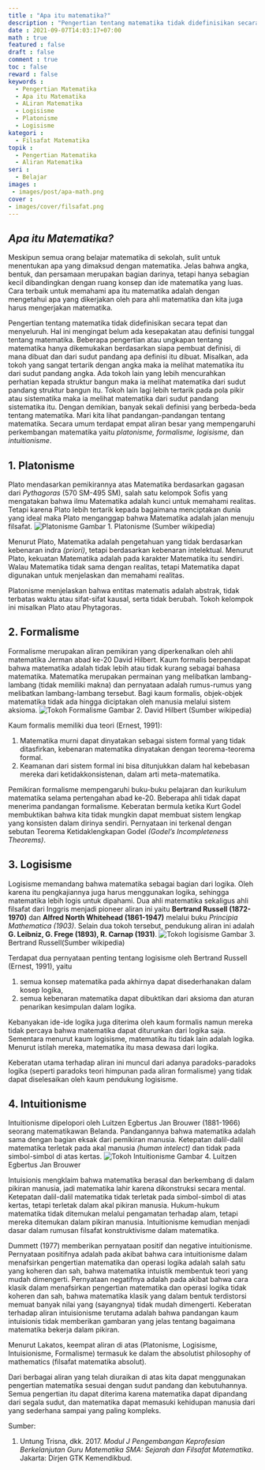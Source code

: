 ```yaml
---
title : "Apa itu matematika?"
description : "Pengertian tentang matematika tidak didefinisikan secara tepat dan menyeluruh. Hal ini mengingat belum ada kesepakatan atau definisi tunggal tentang matematika. Beberapa pengertian atau ungkapan tentang matematika hanya dikemukakan berdasarkan siapa pembuat definisi, di mana dibuat dan dari sudut pandang apa definisi itu dibuat."
date : 2021-09-07T14:03:17+07:00
math : true
featured : false
draft : false
comment : true
toc : false
reward : false
keywords : 
  - Pengertian Matematika
  - Apa itu Matematika
  - ALiran Matematika
  - Logisisme
  - Platonisme
  - Logisisme
kategori : 
  - Filsafat Matematika
topik :
  - Pengertian Matematika
  - Aliran Matematika
seri : 
  - Belajar
images : 
 - images/post/apa-math.png
cover : 
- images/cover/filsafat.png
---
```

## **_Apa itu Matematika?_**
Meskipun semua orang belajar matematika di sekolah, sulit untuk menentukan apa yang dimaksud dengan matematika. Jelas bahwa angka, bentuk, dan persamaan merupakan bagian darinya, tetapi hanya sebagian kecil dibandingkan dengan ruang konsep dan ide matematika yang luas. Cara terbaik untuk memahami apa itu matematika adalah dengan mengetahui  apa yang dikerjakan oleh para ahli matematika dan kita juga harus mengerjakan matematika. 

Pengertian tentang matematika tidak didefinisikan secara tepat dan menyeluruh. Hal ini mengingat belum ada kesepakatan atau definisi tunggal tentang matematika. Beberapa pengertian atau ungkapan tentang matematika hanya dikemukakan berdasarkan siapa pembuat definisi, di mana dibuat dan dari sudut pandang apa definisi itu dibuat. Misalkan, ada tokoh yang sangat tertarik dengan angka maka ia melihat matematika itu dari sudut pandang angka. Ada tokoh lain yang lebih mencurahkan perhatian kepada struktur bangun maka ia melihat matematika dari sudut pandang struktur bangun itu. Tokoh lain lagi lebih tertarik pada pola pikir atau sistematika maka ia melihat matematika dari sudut pandang sistematika itu. Dengan demikian, banyak sekali definisi yang 
berbeda-beda tentang matematika.
Mari kita lihat pandangan-pandangan tentang matematika. Secara umum terdapat empat aliran besar yang mempengaruhi perkembangan 
matematika yaitu *platonisme, formalisme, logisisme,* dan *intuitionisme*.

## 1. Platonisme
Plato mendasarkan pemikirannya atas Matematika berdasarkan gagasan dari *Pythagoras* (570 SM-495 SM), salah satu kelompok Sofis yang mengatakan bahwa ilmu Matematika adalah kunci untuk memahami realitas. Tetapi karena Plato lebih tertarik kepada bagaimana menciptakan dunia yang ideal maka Plato menganggap bahwa Matematika adalah jalan menuju filsafat.
![Platonisme](/images/post/platonisme.png "platonisme")
Gambar 1. Platonisme (Sumber wikipedia)

Menurut Plato, Matematika adalah pengetahuan yang tidak berdasarkan kebenaran indra *(priori)*, tetapi berdasarkan kebenaran intelektual. Menurut Plato, kekuatan Matematika adalah pada karakter Matematika itu sendiri. Walau Matematika tidak sama dengan realitas, tetapi Matematika dapat digunakan untuk menjelaskan dan memahami realitas. 

Platonisme menjelaskan bahwa entitas matematis adalah abstrak, tidak terbatas waktu atau sifat-sifat kausal, serta tidak berubah. Tokoh kelompok ini misalkan Plato atau Phytagoras.

## 2. Formalisme
Formalisme merupakan aliran pemikiran yang diperkenalkan oleh ahli matematika Jerman abad ke-20 David Hilbert. Kaum formalis berpendapat bahwa matematika adalah tidak lebih atau tidak kurang sebagai bahasa matematika. Matematika merupakan permainan yang melibatkan lambang-lambang (tidak memiliki makna) dan pernyataan adalah rumus-rumus yang melibatkan lambang-lambang tersebut. Bagi kaum formalis, objek-objek matematika tidak ada hingga diciptakan oleh manusia melalui sistem aksioma. 
![Tokoh Formalisme](/images/post/david-hilbert.png "David Hibert Tokoh Formalisme")
Gambar 2. David Hilbert (Sumber wikipedia)

Kaum formalis memiliki dua teori (Ernest, 1991):
1. Matematika murni dapat dinyatakan sebagai sistem formal yang tidak ditasfirkan, kebenaran matematika dinyatakan dengan teorema-teorema formal.
2. Keamanan dari sistem formal ini bisa ditunjukkan dalam hal kebebasan mereka dari ketidakkonsistenan, dalam arti meta-matematika.

Pemikiran formalisme mempengaruhi buku-buku pelajaran dan kurikulum matematika selama pertengahan abad ke-20. Beberapa ahli tidak dapat menerima pandangan formalisme. Keberatan bermula ketika Kurt Godel membuktikan bahwa kita tidak mungkin dapat membuat sistem lengkap yang konsisten dalam dirinya sendiri. Pernyataan ini terkenal dengan sebutan Teorema Ketidaklengkapan Godel *(Godel’s Incompleteness Theorems)*.
## 3. Logisisme
Logisisme	memandang	bahwa	matematika sebagai	bagian	dari	logika.	Oleh	karena	itu	pengkajiannya	 juga	 harus	 menggunakan	 logika, sehingga	matematika lebih logis	untuk	dipahami. Dua ahli matematika sekaligus ahli filsafat dari Inggris menjadi pioneer aliran ini yaitu **Bertrand Russell (1872-1970)** dan **Alfred North Whitehead (1861-1947)** melalui buku *Principia Mathematica (1903)*. Selain dua tokoh tersebut, pendukung aliran ini adalah **G. Leibniz, G. Frege (1893), R. Carnap (1931)**.
![Tokoh logisisme](/images/post/russel.jpg "Bertrand Russell Tokoh Logisisme")
Gambar 3. Bertrand Russell(Sumber wikipedia)

Terdapat dua pernyataan penting tentang logisisme oleh Bertrand Russell (Ernest, 1991), yaitu 
1. semua konsep matematika pada akhirnya dapat disederhanakan dalam kosep logika, 
2. semua kebenaran matematika dapat dibuktikan dari aksioma dan aturan penarikan kesimpulan dalam logika. 

Kebanyakan ide-ide logika juga diterima oleh kaum formalis namun mereka tidak percaya bahwa matematika dapat diturunkan dari logika saja. Sementara menurut kaum logisisme, matematika itu tidak lain adalah logika. Menurut istilah mereka, matematika itu masa dewasa dari logika.

Keberatan utama terhadap aliran ini muncul dari adanya paradoks-paradoks logika (seperti paradoks teori himpunan pada aliran formalisme) yang tidak dapat diselesaikan oleh kaum pendukung logisisme.
## 4. Intuitionisme
Intuitionisme dipelopori oleh Luitzen Egbertus Jan Brouwer (1881-1966) seorang matematikawan Belanda. Pandangannya bahwa matematika adalah sama dengan bagian eksak dari pemikiran manusia. Ketepatan dalil-dalil matematika terletak pada akal manusia *(human intelect)* dan tidak pada simbol-simbol di atas kertas.
![Tokoh Intuitionisme](/images/post/brouwer.jpg "E.J Brouwer Tokoh Intuitionisme")
Gambar 4. Luitzen Egbertus Jan Brouwer

Intuisionis mengklaim bahwa matematika berasal dan berkembang di dalam pikiran manusia, jadi matematika lahir karena dikonstruksi secara mental. Ketepatan dalil-dalil matematika tidak terletak pada simbol-simbol di atas kertas, tetapi terletak dalam akal pikiran manusia. Hukum-hukum matematika tidak ditemukan melalui pengamatan terhadap alam, tetapi mereka ditemukan dalam 
pikiran manusia. Intuitionisme kemudian menjadi dasar dalam rumusan filsafat konstruktivisme dalam matematika.

Dummett (1977) memberikan pernyataan positif dan negative intuitionisme. Pernyataan positifnya adalah pada akibat bahwa cara intuitionisme dalam menafsirkan pengertian matematika dan operasi logika adalah salah satu yang koheren dan sah, bahwa matematika intuistik membentuk teori yang mudah dimengerti. Pernyataan negatifnya adalah pada akibat bahwa cara klasik dalam 
menafsirkan pengertian matematika dan operasi logika tidak koheren dan sah, bahwa matematika klasik yang dalam bentuk terdistorsi memuat banyak nilai yang (sayangnya) tidak mudah dimengerti.
Keberatan terhadap aliran intuisionisme terutama adalah bahwa pandangan kaum intuisionis tidak memberikan gambaran yang jelas tentang bagaimana matematika bekerja dalam pikiran. 

Menurut Lakatos, keempat aliran di atas (Platonisme, Logisisme, Intuisionisme, Formalisme) termasuk ke dalam the absolutist philosophy of mathematics (filsafat matematika absolut).

Dari berbagai aliran yang telah diuraikan di atas kita dapat menggunakan pengertian matematika sesuai dengan sudut pandang dan kebutuhannya. Semua pengertian itu dapat diterima karena matematika dapat dipandang dari segala sudut, dan matematika dapat memasuki kehidupan manusia dari yang sederhana sampai yang paling kompleks.

Sumber:
1. Untung Trisna, dkk.  2017. *Modul J Pengembangan Keprofesian Berkelanjutan Guru Matematika SMA: Sejarah dan Filsafat Matematika*. Jakarta: Dirjen GTK Kemendikbud.